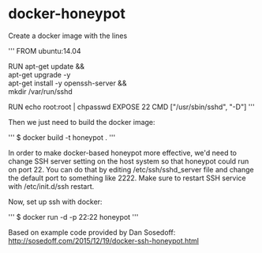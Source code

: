 # docker-honeypot
Create a docker image with the lines

'''
FROM ubuntu:14.04

RUN apt-get update && \
    apt-get upgrade -y \
    apt-get install -y openssh-server && \
    mkdir /var/run/sshd

RUN echo root:root | chpasswd
EXPOSE 22
CMD ["/usr/sbin/sshd", "-D"]
'''

Then we just need to build the docker image:

'''
$ docker build -t honeypot .
'''

In order to make docker-based honeypot more effective, we'd need to change SSH server setting on the host system so that honeypot could run on port 22. You can do that by editing /etc/ssh/sshd_server file and change the default port to something like 2222. Make sure to restart SSH service with /etc/init.d/ssh restart.

Now, set up ssh with docker:

'''
$ docker run -d -p 22:22 honeypot
'''

Based on example code provided by Dan Sosedoff: http://sosedoff.com/2015/12/19/docker-ssh-honeypot.html
